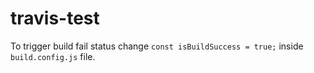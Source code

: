 # travis-test

To trigger build fail status change ```const isBuildSuccess = true;``` inside ```build.config.js``` file.
